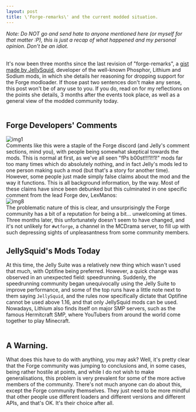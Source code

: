 ```yaml
---
layout: post
title: \'Forge-remarks\' and the current modded situation.
---
```


*Note: Do NOT go and send hate to anyone mentioned here (or myself for that matter :P), this is just a recap of what happened and my personal opinion. Don't be an idiot.* <br> <br>

It's now been three months since the last revision of "forge-remarks", a [gist made by JellySquid](https://gist.github.com/jellysquid3/8b68b81a5e48462f8690284a0a3c89a1), developer of the well-known Phosphor, Lithium and Sodium mods, in which she details her reasoning for dropping support for the Forge modloader. If those past two sentences don't make any sense, this post won't be of any use to you. If you do, read on for my reflections on the points she details, 3 months after the events took place, as well as a general view of the modded community today.<br><br>

## Forge Developers' Comments
![img1](https://i.imgur.com/BTm5VsK.png) <br>
Comments like this were a staple of the Forge discord (and Jelly's comment sections, mind you), with people being somewhat skeptical towards the mods. This is normal at first, as we've all seen "fPs b00st!!!1!!1!" mods far too many times which do absolutely nothing, and in fact Jelly's mods led to one person making such a mod (but that's a story for another time). <br> However, some people just made simply false claims about the mod and the way it functions. This is all background information, by the way. Most of these claims have since been debunked but this culminated in one specific comment from the lead Forge dev, LexManos: <br>
![img8](https://i.imgur.com/z2sa6qM.png) <br>
The problematic nature of this is clear, and unsurprisingly the Forge community has a bit of a reputation for being a bit... unwelcoming at times. Three months later, this unfortunately doesn't seem to have changed, and it's not unlikely for `#wtforge`, a channel in the MCDrama server, to fill up with such depressing sights of unpleasantness from some community members. <br>

## JellySquid's Mods Today
At this time, the Jelly Suite was a relatively new thing which wasn't used that much, with Optifine being preferred. However, a quick change was observed in an unexpected field: speedrunning. Suddenly, the speedrunning community began unequivocally using the Jelly Suite to improve performance, and some of the top runs have a little note next to them saying `JellySquid`, and the rules now specifically dictate that Optifine cannot be used above 1.16, and that only JellySquid mods can be used. Nowadays, Lithium also finds itself on major SMP servers, such as the famous Hermitcraft SMP, where YouTubers from around the world come together to play Minecraft. <br><br>

## A Warning.
What does this have to do with anything, you may ask? Well, it's pretty clear that the Forge community was jumping to conclusions and, in some cases, being rather hostile at points, and while I do not wish to make generalisations, this problem is very prevalent for some of the more active members of the community. There's not much anyone can do about this, except the Forge community themselves. They just need to be more mindful that other people use different loaders and different versions and different APIs, and that's OK. It's their choice after all.
